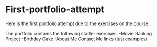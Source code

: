 # First-portfolio-attempt
Here is the first portfolio attempt due to the exercises on the course.

The portfolio contains the following starter exercises:
-Movie Ranking Project
-Birthday Cake
-About Me Contact Me links (just examples)
